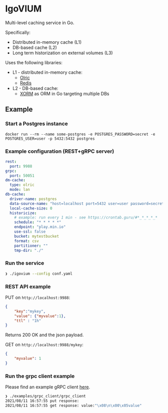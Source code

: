 # IgoVIUM

Multi-level caching service in Go.

Specifically: 
* Distributed in-memory cache (L1)
* DB-based cache (L2)
* Long term historization on external volumes (L3)
  
Uses the following libraries:
* L1 - distributed in-memory cache:
  * [Olric](https://github.com/buraksezer/olric)
  * [Redis](https://github.com/go-redis/redis)
* L2 - DB-based cache:
  * [XORM](https://gitea.com/xorm/xorm) as ORM in Go targeting multiple DBs

## Example

### Start a Postgres instance

```
docker run --rm --name some-postgres -e POSTGRES_PASSWORD=secret -e POSTGRES_USER=user -p 5432:5432 postgres
```

### Example configuration (REST+gRPC server)

```yaml
rest:
  port: 9988
grpc:
  port: 50051
dm-cache:
  type: olric
  mode: lan
db-cache:
  driver-name: postgres
  data-source-name: "host=localhost port=5432 user=user password=secret dbname=user sslmode=disable"
  local-cache-size: 0
  historicize:
    # example: run every 1 min - see https://crontab.guru/#*_*_*_*_*
    schedule: "* * * * *"
    endpoint: "play.min.io"
    use-ssl: false
    bucket: mytestbucket
    format: csv
    partitioner: ""
    tmp-dir: "./"
```

### Run the service

```bash
❯ ./igovium --config conf.yaml
```

### REST API example

PUT on `http://localhost:9988`:
```json
{
    "key":"mykey",
    "value": {"myvalue":1},
    "ttl" : "1h"
}
```

Returns 200 OK and the json payload.

GET on `http://localhost:9988/mykey`:
```json
{
    "myvalue": 1
}
```

### Run the grpc client example
Please find an example gRPC client [here](examples/grpc_client/client.go).

```bash
❯ ./examples/grpc_client/grpc_client
2021/08/11 16:57:55 put response: 
2021/08/11 16:57:55 get response: value:"\x08\n\x00\x05value"
```
